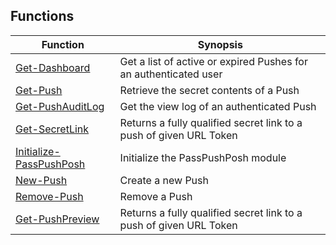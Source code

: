 ## Functions

| Function | Synopsis |
| --- | --- |
| [Get-Dashboard](./docs/Get-Dashboard.md) | Get a list of active or expired Pushes for an authenticated user |
| [Get-Push](./docs/Get-Push.md) | Retrieve the secret contents of a Push |
| [Get-PushAuditLog](./docs/Get-PushAuditLog.md) | Get the view log of an authenticated Push |
| [Get-SecretLink](./docs/Get-SecretLink.md) | Returns a fully qualified secret link to a push of given URL Token |
| [Initialize-PassPushPosh](./docs/Initialize-PassPushPosh.md) | Initialize the PassPushPosh module |
| [New-Push](./docs/New-Push.md) | Create a new Push |
| [Remove-Push](./docs/Remove-Push.md) | Remove a Push |
| [Get-PushPreview](./docs/Get-PushPreview.md) | Returns a fully qualified secret link to a push of given URL Token |